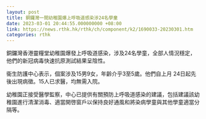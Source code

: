 ```yaml
---
layout: post
title: 銅鑼灣一間幼稚園爆上呼吸道感染涉24名學童
date: 2023-03-01 20:44:55.000000000 +08:00
link: https://news.rthk.hk/rthk/ch/component/k2/1690033-20230301.htm
categories: rthk
---
```


銅鑼灣香港靈糧堂幼稚園爆發上呼吸道感染，涉及24名學童，全部人情況穩定，他們的新冠病毒快速抗原測試結果呈陰性。

衞生防護中心表示，個案涉及15男9女，年齡介乎3至5歲。他們自上月 24日起先後出現病徵。15人已求醫，均無需入院。

幼稚園正接受醫學監察，中心已提供有關預防上呼吸道感染的建議，包括建議該幼稚園進行清潔消毒、適當開啓窗戶以保持良好通風和將染病學童與其他學童適當分隔等。

